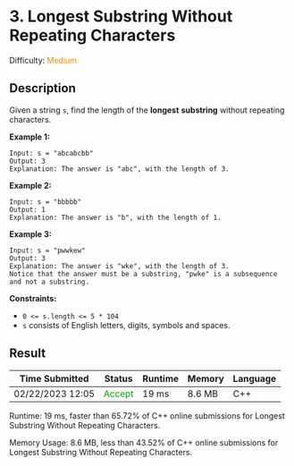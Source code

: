 # 3. Longest Substring Without Repeating Characters

Difficulty: <font color=#F09000>Medium</font>

## Description

Given a string `s`, find the length of the **longest** **substring** without repeating characters.



**Example 1:**

```
Input: s = "abcabcbb"
Output: 3
Explanation: The answer is "abc", with the length of 3.
```

**Example 2:**

```
Input: s = "bbbbb"
Output: 1
Explanation: The answer is "b", with the length of 1.
```

**Example 3:**

```
Input: s = "pwwkew"
Output: 3
Explanation: The answer is "wke", with the length of 3.
Notice that the answer must be a substring, "pwke" is a subsequence and not a substring.
```

 

**Constraints:**

- `0 <= s.length <= 5 * 104`
- `s` consists of English letters, digits, symbols and spaces.



## Result

| Time Submitted   | Status                            | Runtime | Memory | Language |
| ---------------- | --------------------------------- | ------- | ------ | -------- |
| 02/22/2023 12:05 | <font color=#00A000>Accept</font> | 19 ms   | 8.6 MB | C++      |

Runtime: 19 ms, faster than 65.72% of C++ online submissions for Longest Substring Without Repeating Characters.

Memory Usage: 8.6 MB, less than 43.52% of C++ online submissions for Longest Substring Without Repeating Characters.